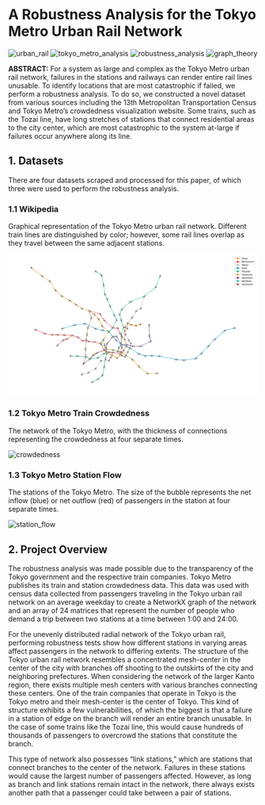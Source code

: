 # A Robustness Analysis for the Tokyo Metro Urban Rail Network

![urban_rail](https://img.shields.io/badge/urban_rail-FFD300)
![tokyo_metro_analysis](https://img.shields.io/badge/tokyo_metro_analysis-DE38C8)
![robustness_analysis](https://img.shields.io/badge/robustness_analysis-652EC7)
![graph_theory](https://img.shields.io/badge/graph_theory-33135C)


**ABSTRACT:** For a system as large and complex as the Tokyo Metro urban rail network, failures in the stations and railways can render entire rail lines unusable. To identify locations that are most catastrophic if failed, we perform a robustness analysis. To do so, we constructed a novel dataset from various sources including the 13th Metropolitan Transportation Census and Tokyo Metro’s crowdedness visualization website. Some trains, such as the Tozai line, have long stretches of stations that connect residential areas to the city center, which are most catastrophic to the system at-large if failures occur anywhere along its line.

## 1. Datasets

There are four datasets scraped and processed for this paper, of which three were used to perform the robustness analysis.

### 1.1 Wikipedia

Graphical representation of the Tokyo Metro urban rail network. Different train lines are distinguished by color; however, some rail lines overlap as they travel between the same adjacent stations.

![skeleton](images/tm_stations_skeleton.png)

### 1.2 Tokyo Metro Train Crowdedness

The network of the Tokyo Metro, with the thickness of connections representing the crowdedness at four separate times.

![crowdedness](images/tm_crowdedness_edges2.gif)

### 1.3 Tokyo Metro Station Flow

The stations of the Tokyo Metro. The size of the bubble represents the net inflow (blue) or net outflow (red) of passengers in the station 
at four separate times.

![station_flow](images/tm_station_influx_difference2.gif)

## 2. Project Overview

The robustness analysis was made possible due to the transparency of the Tokyo government and the respective train companies. Tokyo Metro publishes its train and station crowdedness data. This data was used with census data collected from passengers traveling in the Tokyo urban rail network on an average weekday to create a NetworkX graph of the network and an array of 24 matrices that represent the number of people who demand a trip between two stations at a time between 1:00 and 24:00.

For the unevenly distributed radial network of the Tokyo urban rail, performing robustness tests show how different stations in varying areas affect passengers in the network to differing extents. The structure of the Tokyo urban rail network resembles a concentrated mesh-center in the center of the city with branches off shooting to the outskirts of the city and neighboring prefectures. When considering the network of the larger Kanto region, there exists multiple mesh centers with various branches connecting these centers. One of the train companies that operate in Tokyo is the Tokyo metro and their mesh-center is the center of Tokyo. This kind of structure exhibits a few vulnerabilities, of which the biggest is that a failure in a station of edge on the branch will render an entire branch unusable. In the case of some trains like the Tozai line, this would cause hundreds of thousands of passengers to overcrowd the stations that constitute the branch.

This type of network also possesses “link stations,” which are stations that connect branches to the center of the network. Failures in these stations would cause the largest number of passengers affected. However, as long as branch and link stations remain intact in the network, there always exists another path that a passenger could take between a pair of stations.
